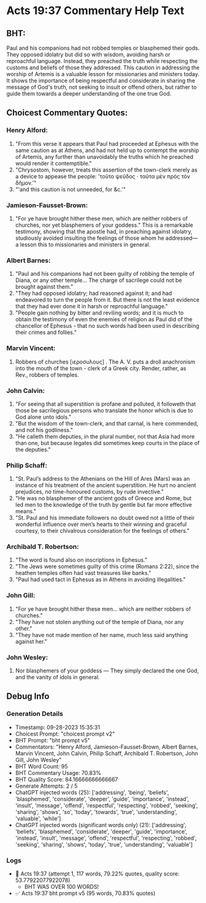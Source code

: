 # Acts 19:37 Commentary Help Text

## BHT:
Paul and his companions had not robbed temples or blasphemed their gods. They opposed idolatry but did so with wisdom, avoiding harsh or reproachful language. Instead, they preached the truth while respecting the customs and beliefs of those they addressed. This caution in addressing the worship of Artemis is a valuable lesson for missionaries and ministers today. It shows the importance of being respectful and considerate in sharing the message of God's truth, not seeking to insult or offend others, but rather to guide them towards a deeper understanding of the one true God.

## Choicest Commentary Quotes:
### Henry Alford:
1. "From this verse it appears that Paul had proceeded at Ephesus with the same caution as at Athens, and had not held up to contempt the worship of Artemis, any further than unavoidably the truths which he preached would render it contemptible."
2. "Chrysostom, however, treats this assertion of the town-clerk merely as a device to appease the people: 'τοῦτο ψεῦδος · ταῦτα μὲν πρὸς τὸν δῆμον.'"
3. "'and this caution is not unneeded, for &c.'"

### Jamieson-Fausset-Brown:
1. "For ye have brought hither these men, which are neither robbers of churches, nor yet blasphemers of your goddess." This is a remarkable testimony, showing that the apostle had, in preaching against idolatry, studiously avoided insulting the feelings of those whom he addressed—a lesson this to missionaries and ministers in general.

### Albert Barnes:
1. "Paul and his companions had not been guilty of robbing the temple of Diana, or any other temple... The charge of sacrilege could not be brought against them."
2. "They had opposed idolatry; had reasoned against it; and had endeavored to turn the people from it. But there is not the least evidence that they had ever done it in harsh or reproachful language."
3. "People gain nothing by bitter and reviling words; and it is much to obtain the testimony of even the enemies of religion as Paul did of the chancellor of Ephesus - that no such words had been used in describing their crimes and follies."

### Marvin Vincent:
1. Robbers of churches [ιεροσυλους] . The A. V. puts a droll anachronism into the mouth of the town - clerk of a Greek city. Render, rather, as Rev., robbers of temples.

### John Calvin:
1. "For seeing that all superstition is profane and polluted, it followeth that those be sacrilegious persons who translate the honor which is due to God alone unto idols."
2. "But the wisdom of the town-clerk, and that carnal, is here commended, and not his godliness."
3. "He calleth them deputies, in the plural number, not that Asia had more than one, but because legates did sometimes keep courts in the place of the deputies."

### Philip Schaff:
1. "St. Paul’s address to the Athenians on the Hill of Ares (Mars) was an instance of his treatment of the ancient superstition. He hurt no ancient prejudices, no time-honoured customs, by rude invective."
2. "He was no blasphemer of the ancient gods of Greece and Rome, but led men to the knowledge of the truth by gentle but far more effective means."
3. "St. Paul and his immediate followers no doubt owed not a little of their wonderful influence over men’s hearts to their winning and graceful courtesy, to their chivalrous consideration for the feelings of others."

### Archibald T. Robertson:
1. "The word is found also on inscriptions in Ephesus."
2. "The Jews were sometimes guilty of this crime (Romans 2:22), since the heathen temples often had vast treasures like banks."
3. "Paul had used tact in Ephesus as in Athens in avoiding illegalities."

### John Gill:
1. "For ye have brought hither these men... which are neither robbers of churches."
2. "They have not stolen anything out of the temple of Diana, nor any other."
3. "They have not made mention of her name, much less said anything against her."

### John Wesley:
1. Nor blasphemers of your goddess — They simply declared the one God, and the vanity of idols in general.


## Debug Info
### Generation Details
- Timestamp: 09-28-2023 15:35:31
- Choicest Prompt: "choicest prompt v2"
- BHT Prompt: "bht prompt v5"
- Commentators: "Henry Alford, Jamieson-Fausset-Brown, Albert Barnes, Marvin Vincent, John Calvin, Philip Schaff, Archibald T. Robertson, John Gill, John Wesley"
- BHT Word Count: 95
- BHT Commentary Usage: 70.83%
- BHT Quality Score: 84.16666666666667
- Generate Attempts: 2 / 5
- ChatGPT injected words (25):
	['addressing', 'being', 'beliefs', 'blasphemed', 'considerate', 'deeper', 'guide', 'importance', 'instead', 'insult', 'message', 'offend', 'respectful', 'respecting', 'robbed', 'seeking', 'sharing', 'shows', 'so', 'today', 'towards', 'true', 'understanding', 'valuable', 'while']
- ChatGPT injected words (significant words only) (21):
	['addressing', 'beliefs', 'blasphemed', 'considerate', 'deeper', 'guide', 'importance', 'instead', 'insult', 'message', 'offend', 'respectful', 'respecting', 'robbed', 'seeking', 'sharing', 'shows', 'today', 'true', 'understanding', 'valuable']

### Logs
- 🔄 Acts 19:37 (attempt 1, 117 words, 79.22% quotes, quality score: 53.77922077922078) 
	- BHT WAS OVER 100 WORDS!
- ✅ Acts 19:37 bht prompt v5 (95 words, 70.83% quotes)